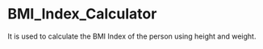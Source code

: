 # BMI_Index_Calculator
It is used to calculate the BMI Index of the person using height and weight.
